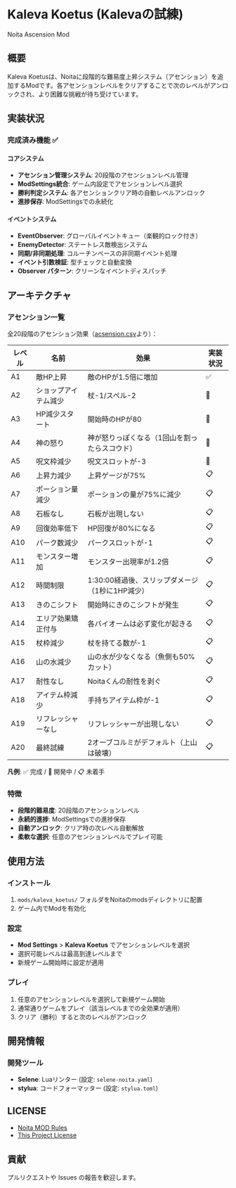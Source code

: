 # Kaleva Koetus (Kalevaの試練)

Noita Ascension Mod

## 概要

Kaleva Koetusは、Noitaに段階的な難易度上昇システム（アセンション）を追加するModです。各アセンションレベルをクリアすることで次のレベルがアンロックされ、より困難な挑戦が待ち受けています。

## 実装状況

### 完成済み機能 ✅

#### コアシステム

- **アセンション管理システム**: 20段階のアセンションレベル管理
- **ModSettings統合**: ゲーム内設定でアセンションレベル選択
- **勝利判定システム**: 各アセンションクリア時の自動レベルアンロック
- **進捗保存**: ModSettingsでの永続化

#### イベントシステム

- **EventObserver**: グローバルイベントキュー（楽観的ロック付き）
- **EnemyDetector**: ステートレス敵検出システム
- **同期/非同期処理**: コルーチンベースの非同期イベント処理
- **イベント引数検証**: 型チェックと自動変換
- **Observer パターン**: クリーンなイベントディスパッチ

## アーキテクチャ

### アセンション一覧

全20段階のアセンション効果（[acsension.csv](docs/acsension.csv)より）：

| レベル | 名前 | 効果 | 実装状況 |
|--------|------|------|----------|
| A1 | 敵HP上昇 | 敵のHPが1.5倍に増加 | ✅ |
| A2 | ショップアイテム減少 | 杖-1/スペル-2 | 🚧 |
| A3 | HP減少スタート | 開始時のHPが80 | 🚧 |
| A4 | 神の怒り | 神が怒りっぽくなる（1回山を割ったらスコウド） | 🚧 |
| A5 | 呪文枠減少 | 呪文スロットが-3 | 🚧 |
| A6 | 上昇力減少 | 上昇ゲージが75% | 📋 |
| A7 | ポーション量減少 | ポーションの量が75%に減少 | 📋 |
| A8 | 石板なし | 石板が出現しない | 📋 |
| A9 | 回復効率低下 | HP回復が80%になる | 📋 |
| A10 | パーク数減少 | パークスロットが-1 | 📋 |
| A11 | モンスター増加 | モンスター出現率が1.2倍 | 📋 |
| A12 | 時間制限 | 1:30:00経過後、スリップダメージ（1秒に1HP減少） | 📋 |
| A13 | きのこシフト | 開始時にきのこシフトが発生 | 📋 |
| A14 | エリア効果矯正付与 | 各バイオームは必ず変化が起きる | 📋 |
| A15 | 杖枠減少 | 杖を持てる数が-1 | 📋 |
| A16 | 山の水減少 | 山の水が少なくなる（魚側も50%カット） | 📋 |
| A17 | 耐性なし | Noitaくんの耐性を剥ぐ | 📋 |
| A18 | アイテム枠減少 | 手持ちアイテム枠が-1 | 📋 |
| A19 | リフレッシャーなし | リフレッシャーが出現しない | 📋 |
| A20 | 最終試練 | 2オーブコルミがデフォルト（上山は破壊） | 📋 |

**凡例**: ✅ 完成 / 🚧 開発中 / 📋 未着手

### 特徴

- **段階的難易度**: 20段階のアセンションレベル
- **永続的進捗**: ModSettingsでの進捗保存
- **自動アンロック**: クリア時の次レベル自動解放
- **柔軟な選択**: 任意のアセンションレベルでプレイ可能

## 使用方法

### インストール

1. `mods/kaleva_koetus/` フォルダをNoitaのmodsディレクトリに配置
2. ゲーム内でModを有効化

### 設定

- **Mod Settings** > **Kaleva Koetus** でアセンションレベルを選択
- 選択可能レベルは最高到達レベルまで
- 新規ゲーム開始時に設定が適用

### プレイ

1. 任意のアセンションレベルを選択して新規ゲーム開始
2. 通常通りゲームをプレイ（該当レベルまでの全効果が適用）
3. クリア（勝利）すると次のレベルがアンロック

## 開発情報

### 開発ツール

- **Selene**: Luaリンター (設定: `selene-noita.yaml`)
- **stylua**: コードフォーマッター (設定: `stylua.toml`)

## LICENSE

- [Noita MOD Rules](docs/NOITA_MOD_RULES.md)
- [This Project License](docs/LICENSE.md)

## 貢献

プルリクエストや Issues の報告を歓迎します。
